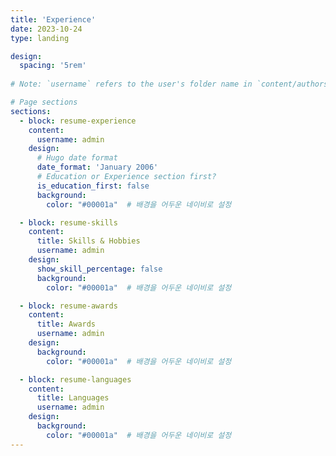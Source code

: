 ```yaml
---
title: 'Experience'
date: 2023-10-24
type: landing

design:
  spacing: '5rem'
  
# Note: `username` refers to the user's folder name in `content/authors/`

# Page sections
sections:
  - block: resume-experience
    content:
      username: admin
    design:
      # Hugo date format
      date_format: 'January 2006'
      # Education or Experience section first?
      is_education_first: false
      background:
        color: "#00001a"  # 배경을 어두운 네이비로 설정

  - block: resume-skills
    content:
      title: Skills & Hobbies
      username: admin
    design:
      show_skill_percentage: false
      background:
        color: "#00001a"  # 배경을 어두운 네이비로 설정

  - block: resume-awards
    content:
      title: Awards
      username: admin
    design:
      background:
        color: "#00001a"  # 배경을 어두운 네이비로 설정

  - block: resume-languages
    content:
      title: Languages
      username: admin
    design:
      background:
        color: "#00001a"  # 배경을 어두운 네이비로 설정
---
```

